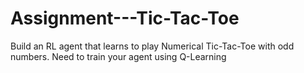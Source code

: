 # Assignment---Tic-Tac-Toe
Build an RL agent that learns to play Numerical Tic-Tac-Toe with odd numbers. Need to train your agent using Q-Learning
